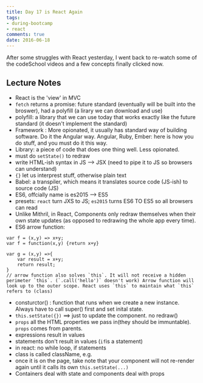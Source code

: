 ```yaml
---
title: Day 17 is React Again
tags: 
- during-bootcamp
- react
comments: true
date: 2016-06-18
---
```


After some struggles with React yesterday, I went back to re-watch some of the codeSchool videos and a few concepts finally clicked now. 


Lecture Notes 
-------------------

* React is the 'view' in MVC
* `fetch` returns a promise: future standard (eventually will be built into the broswer), had a polyfill (a lirary we can download and use)
* polyfill: a library that we can use today that works exactly like the future standard (it doesn't implement the standard)
* Framework : More opionated, it usually has standard way of building software. Do it the Angular way.  Angular, Ruby, Ember: here is how you do stuff, and you must do it this way.  
* Library: a piece of code that does one thing well. Less opionated. 
* must do `setState()` to redraw 
* write HTML-ish syntax in JS --> JSX (need to pipe it to JS so browsers can understand)
* `{}` let us interprest stuff, otherwise plain text
* Babel: a transpiler, which means it translates source code (JS-ish) to source code (JS)
* ES6, offcially name is es2015 --> ES5
* presets: `react` turn JXS to JS; `es2015` turns ES6 TO ES5 so all browsers can read 
* Unlike Mithril, in React, Components only redraw themselves when their own state updates (as opposed to redrawing the whole app every time).
* ES6 arrow function:

```
var f = (x,y) => x+y;
var f = function(x,y) {return x+y}

var g = (x,y) =>{
	var result = x+y;
	return result;
}
// arrow function also solves `this`. It will not receive a hidden perimeter `this`. (`.call('hello')` doesn't work) Arrow function will look up to the outer scope. React uses `this` to maintain what `this` refers to (class)
```

* consturctor() : function that runs when we create a new instance. Always have to call super() first and set inital state.
* `this.setState({})` ==> just to update the component. no redraw()
* `props` all the HTML properties we pass in(they should be immuntable). `props` comes from parents. 
* expressions result in values
* statements don't result in values (`if`is a statement)
* in react: no while loop, if statements
* class is called className, e.g. <div className="pet"></div>
* once it is on the page, take note that your component will not re-render again until it calls its own `this.setState(...)`
* Containers deal with state and components deal with props
